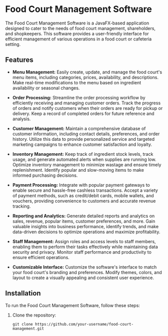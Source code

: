# Food Court Management Software


The Food Court Management Software is a JavaFX-based application designed to cater to the needs of food court management, shareholders, and shopkeepers. This software provides a user-friendly interface for efficient management of various operations in a food court or cafeteria setting.

## Features

- **Menu Management:** Easily create, update, and manage the food court's menu items, including categories, prices, availability, and descriptions. Make real-time modifications to the menu based on ingredient availability or seasonal changes.

- **Order Processing:** Streamline the order processing workflow by efficiently receiving and managing customer orders. Track the progress of orders and notify customers when their orders are ready for pickup or delivery. Keep a record of completed orders for future reference and analysis.

- **Customer Management:** Maintain a comprehensive database of customer information, including contact details, preferences, and order history. Utilize this data to provide personalized service and targeted marketing campaigns to enhance customer satisfaction and loyalty.

- **Inventory Management:** Keep track of ingredient stock levels, track usage, and generate automated alerts when supplies are running low. Optimize inventory management to minimize wastage and ensure timely replenishment. Identify popular and slow-moving items to make informed purchasing decisions.

- **Payment Processing:** Integrate with popular payment gateways to enable secure and hassle-free cashless transactions. Accept a variety of payment methods, such as credit/debit cards, mobile wallets, and vouchers, providing convenience to customers and accurate revenue tracking.

- **Reporting and Analytics:** Generate detailed reports and analytics on sales, revenue, popular items, customer preferences, and more. Gain valuable insights into business performance, identify trends, and make data-driven decisions to optimize operations and maximize profitability.

- **Staff Management:** Assign roles and access levels to staff members, enabling them to perform their tasks effectively while maintaining data security and privacy. Monitor staff performance and productivity to ensure efficient operations.

- **Customizable Interface:** Customize the software's interface to match your food court's branding and preferences. Modify themes, colors, and layout to create a visually appealing and consistent user experience.

## Installation

To run the Food Court Management Software, follow these steps:

1. Clone the repository:

   ```shell
   git clone https://github.com/your-username/food-court-management.git
